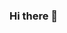 ### Hi there 👋

<!--
**acikgozburakk/acikgozburakk** is a ✨ _special_ ✨ repository because its `README.md` (this file) appears on your GitHub profile.

Here are some ideas to get you started:


- 🌱 I’m currently learning Vue.js
- 📫 How to reach me: acikgozzburak@gmail.com

-->
